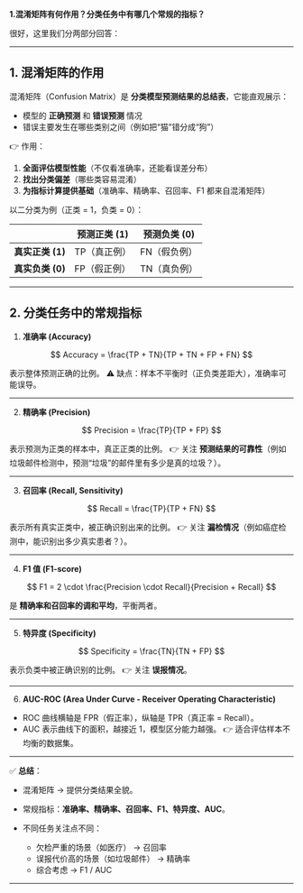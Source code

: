 **1.混淆矩阵有何作用？分类任务中有哪几个常规的指标？**

很好，这里我们分两部分回答：

---

## 1. 混淆矩阵的作用

混淆矩阵（Confusion Matrix）是 **分类模型预测结果的总结表**，它能直观展示：

* 模型的 **正确预测** 和 **错误预测** 情况
* 错误主要发生在哪些类别之间（例如把“猫”错分成“狗”）

👉 作用：

1. **全面评估模型性能**（不仅看准确率，还能看误差分布）
2. **找出分类偏差**（哪些类容易混淆）
3. **为指标计算提供基础**（准确率、精确率、召回率、F1 都来自混淆矩阵）

以二分类为例（正类 = 1，负类 = 0）：

|              | 预测正类 (1) | 预测负类 (0) |
| ------------ | -------- | -------- |
| **真实正类 (1)** | TP（真正例）  | FN（假负例）  |
| **真实负类 (0)** | FP（假正例）  | TN（真负例）  |

---

## 2. 分类任务中的常规指标

1. **准确率 (Accuracy)**

$$
Accuracy = \frac{TP + TN}{TP + TN + FP + FN}
$$

表示整体预测正确的比例。
⚠️ 缺点：样本不平衡时（正负类差距大），准确率可能误导。

---

2. **精确率 (Precision)**

$$
Precision = \frac{TP}{TP + FP}
$$

表示预测为正类的样本中，真正正类的比例。
👉 关注 **预测结果的可靠性**（例如垃圾邮件检测中，预测“垃圾”的邮件里有多少是真的垃圾？）。

---

3. **召回率 (Recall, Sensitivity)**

$$
Recall = \frac{TP}{TP + FN}
$$

表示所有真实正类中，被正确识别出来的比例。
👉 关注 **漏检情况**（例如癌症检测中，能识别出多少真实患者？）。

---

4. **F1 值 (F1-score)**

$$
F1 = 2 \cdot \frac{Precision \cdot Recall}{Precision + Recall}
$$

是 **精确率和召回率的调和平均**，平衡两者。

---

5. **特异度 (Specificity)**

$$
Specificity = \frac{TN}{TN + FP}
$$

表示负类中被正确识别的比例。
👉 关注 **误报情况**。

---

6. **AUC-ROC (Area Under Curve - Receiver Operating Characteristic)**

* ROC 曲线横轴是 FPR（假正率），纵轴是 TPR（真正率 = Recall）。
* AUC 表示曲线下的面积，越接近 1，模型区分能力越强。
  👉 适合评估样本不均衡的数据集。

---

✅ **总结**：

* 混淆矩阵 → 提供分类结果全貌。
* 常规指标：**准确率、精确率、召回率、F1、特异度、AUC**。
* 不同任务关注点不同：

  * 欠检严重的场景（如医疗） → 召回率
  * 误报代价高的场景（如垃圾邮件） → 精确率
  * 综合考虑 → F1 / AUC

---

